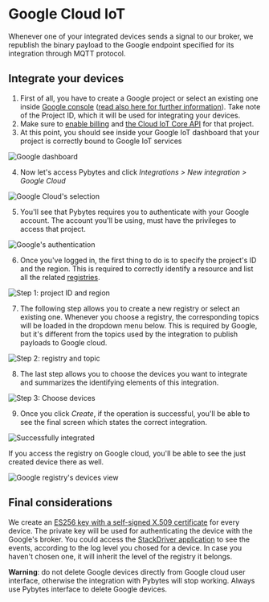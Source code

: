 # Google Cloud IoT

Whenever one of your integrated devices sends a signal to our broker, we republish the binary payload to the Google endpoint specified for its integration through MQTT protocol.

## Integrate your devices

1. First of all, you have to create a Google project or select an existing one inside [Google console](https://console.cloud.google.com/cloud-resource-manager) ([read also here for further information](https://cloud.google.com/resource-manager/docs/creating-managing-projects)). Take note of the Project ID, which it will be used for integrating your devices.
2. Make sure to [enable billing](https://cloud.google.com/billing/docs/how-to/modify-project) and [the Cloud IoT Core API](https://console.cloud.google.com/flows/enableapi?apiid=cloudiot.googleapis.com&redirect=https://console.cloud.google.com&_ga=2.236270149.-51976751.1517992223) for that project.
3. At this point, you should see inside your Google IoT dashboard that your project is correctly bound to Google IoT services

![Google dashboard](../../.gitbook/assets/01_google_integration.png)

4. Now let's access Pybytes and click _Integrations > New integration > Google Cloud_

![Google Cloud's selection](../../.gitbook/assets/02_google_integration.png)

5. You'll see that Pybytes requires you to authenticate with your Google account. The account you'll be using, must have the privileges to access that project.

![Google's authentication](../../.gitbook/assets/03_google_integration.png)

6. Once you've logged in, the first thing to do is to specify the project's ID and the region. This is required to correctly identify a resource and list all the related [registries](https://cloud.google.com/iot/docs/concepts/devices#device_registries).

![Step 1: project ID and region](../../.gitbook/assets/04_google_integration.png)

7. The following step allows you to create a new registry or select an existing one. Whenever you choose a registry, the corresponding topics will be loaded in the dropdown menu below. This is required by Google, but it's different from the topics used by the integration to publish payloads to Google cloud.

![Step 2: registry and topic](../../.gitbook/assets/05_google_integration.png)

8. The last step allows you to choose the devices you want to integrate and summarizes the identifying elements of this integration.

![Step 3: Choose devices](../../.gitbook/assets/06_google_integration.png)

9. Once you click _Create_, if the operation is successful, you'll be able to see the final screen which states the correct integration.

![Successfully integrated](../../.gitbook/assets/07_google_integration.png)

If you access the registry on Google cloud, you'll be able to see the just created device there as well.

![Google registry's devices view](../../.gitbook/assets/08_google_integration.png)


## Final considerations

We create an [ES256 key with a self-signed X.509 certificate](https://cloud.google.com/iot/docs/how-tos/credentials/keys#generating_an_es256_key_with_a_self-signed_x509_certificate) for every device. The private key will be used for authenticating the device with the Google's broker.
You could access the [StackDriver application](https://app.google.stackdriver.com) to see the events, according to the log level you chosed for a device. In case you haven't chosen one, it will inherit the level of the registry it belongs.

**Warning**: do not delete Google devices directly from Google cloud user interface, otherwise the integration with Pybytes will stop working. Always use Pybytes interface to delete Google devices.